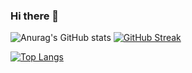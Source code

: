 ### Hi there 👋
![Anurag's GitHub stats](https://github-readme-stats.vercel.app/api?username=szukacs&count_private=true&show_icons=true&theme=gruvbox&bg_color=#000000) 
[![GitHub Streak](https://github-readme-streak-stats.herokuapp.com/?user=szukacs&theme=dark)](https://git.io/streak-stats)


[![Top Langs](https://github-readme-stats.vercel.app/api/top-langs/?username=szukacs&layout=compact)](https://github.com/anuraghazra/github-readme-stats)



<!--
**szukacs/szukacs** is a ✨ _special_ ✨ repository because its `README.md` (this file) appears on your GitHub profile.

Here are some ideas to get you started:

- 🔭 I’m currently working on ...
- 🌱 I’m currently learning ...
- 👯 I’m looking to collaborate on ...
- 🤔 I’m looking for help with ...
- 💬 Ask me about ...
- 📫 How to reach me: ...
- 😄 Pronouns: ...
- ⚡ Fun fact: ...
-->
